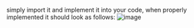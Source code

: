 simply import it and implement it into your code, when properly implemented it should look as follows:
![image](https://i.imgur.com/G9tPdLj.png)
